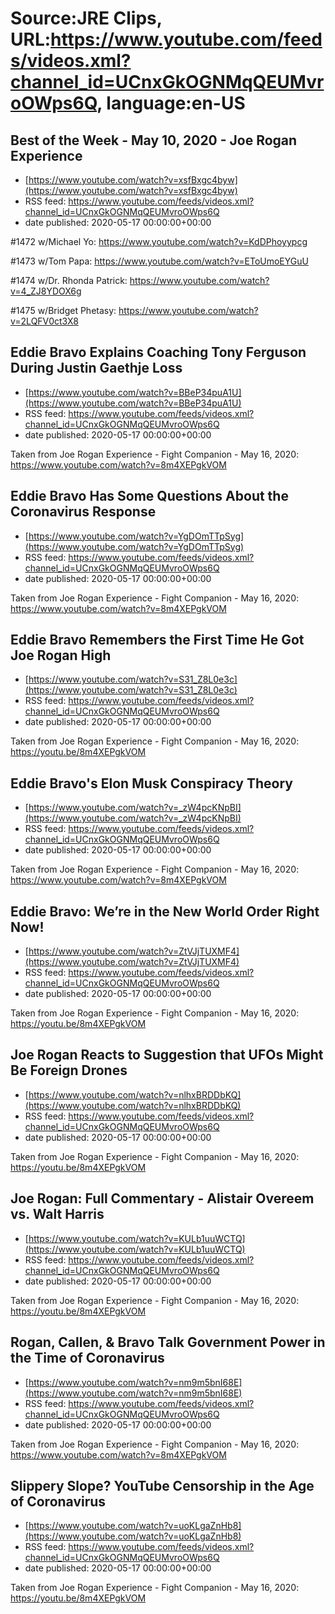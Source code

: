 # Source:JRE Clips, URL:https://www.youtube.com/feeds/videos.xml?channel_id=UCnxGkOGNMqQEUMvroOWps6Q, language:en-US

## Best of the Week - May 10, 2020 - Joe Rogan Experience
 - [https://www.youtube.com/watch?v=xsfBxgc4byw](https://www.youtube.com/watch?v=xsfBxgc4byw)
 - RSS feed: https://www.youtube.com/feeds/videos.xml?channel_id=UCnxGkOGNMqQEUMvroOWps6Q
 - date published: 2020-05-17 00:00:00+00:00

#1472 w/Michael Yo:
https://www.youtube.com/watch?v=KdDPhoyypcg

#1473 w/Tom Papa:
https://www.youtube.com/watch?v=EToUmoEYGuU

#1474 w/Dr. Rhonda Patrick:
https://www.youtube.com/watch?v=4_ZJ8YDOX6g

#1475 w/Bridget Phetasy:
https://www.youtube.com/watch?v=2LQFV0ct3X8

## Eddie Bravo Explains Coaching Tony Ferguson During Justin Gaethje Loss
 - [https://www.youtube.com/watch?v=BBeP34puA1U](https://www.youtube.com/watch?v=BBeP34puA1U)
 - RSS feed: https://www.youtube.com/feeds/videos.xml?channel_id=UCnxGkOGNMqQEUMvroOWps6Q
 - date published: 2020-05-17 00:00:00+00:00

Taken from Joe Rogan Experience - Fight Companion - May 16, 2020: 
https://www.youtube.com/watch?v=8m4XEPgkVOM

## Eddie Bravo Has Some Questions About the Coronavirus Response
 - [https://www.youtube.com/watch?v=YgDOmTTpSyg](https://www.youtube.com/watch?v=YgDOmTTpSyg)
 - RSS feed: https://www.youtube.com/feeds/videos.xml?channel_id=UCnxGkOGNMqQEUMvroOWps6Q
 - date published: 2020-05-17 00:00:00+00:00

Taken from Joe Rogan Experience - Fight Companion - May 16, 2020: 
https://www.youtube.com/watch?v=8m4XEPgkVOM

## Eddie Bravo Remembers the First Time He Got Joe Rogan High
 - [https://www.youtube.com/watch?v=S31_Z8L0e3c](https://www.youtube.com/watch?v=S31_Z8L0e3c)
 - RSS feed: https://www.youtube.com/feeds/videos.xml?channel_id=UCnxGkOGNMqQEUMvroOWps6Q
 - date published: 2020-05-17 00:00:00+00:00

Taken from Joe Rogan Experience - Fight Companion - May 16, 2020: https://youtu.be/8m4XEPgkVOM

## Eddie Bravo's Elon Musk Conspiracy Theory
 - [https://www.youtube.com/watch?v=_zW4pcKNpBI](https://www.youtube.com/watch?v=_zW4pcKNpBI)
 - RSS feed: https://www.youtube.com/feeds/videos.xml?channel_id=UCnxGkOGNMqQEUMvroOWps6Q
 - date published: 2020-05-17 00:00:00+00:00

Taken from Joe Rogan Experience - Fight Companion - May 16, 2020: 
https://www.youtube.com/watch?v=8m4XEPgkVOM

## Eddie Bravo: We’re in the New World Order Right Now!
 - [https://www.youtube.com/watch?v=ZtVJjTUXMF4](https://www.youtube.com/watch?v=ZtVJjTUXMF4)
 - RSS feed: https://www.youtube.com/feeds/videos.xml?channel_id=UCnxGkOGNMqQEUMvroOWps6Q
 - date published: 2020-05-17 00:00:00+00:00

Taken from Joe Rogan Experience - Fight Companion - May 16, 2020: https://youtu.be/8m4XEPgkVOM

## Joe Rogan Reacts to Suggestion that UFOs Might Be Foreign Drones
 - [https://www.youtube.com/watch?v=nlhxBRDDbKQ](https://www.youtube.com/watch?v=nlhxBRDDbKQ)
 - RSS feed: https://www.youtube.com/feeds/videos.xml?channel_id=UCnxGkOGNMqQEUMvroOWps6Q
 - date published: 2020-05-17 00:00:00+00:00

Taken from Joe Rogan Experience - Fight Companion - May 16, 2020: https://youtu.be/8m4XEPgkVOM

## Joe Rogan: Full Commentary - Alistair Overeem vs. Walt Harris
 - [https://www.youtube.com/watch?v=KULb1uuWCTQ](https://www.youtube.com/watch?v=KULb1uuWCTQ)
 - RSS feed: https://www.youtube.com/feeds/videos.xml?channel_id=UCnxGkOGNMqQEUMvroOWps6Q
 - date published: 2020-05-17 00:00:00+00:00

Taken from Joe Rogan Experience - Fight Companion - May 16, 2020: https://youtu.be/8m4XEPgkVOM

## Rogan, Callen, & Bravo Talk Government Power in the Time of Coronavirus
 - [https://www.youtube.com/watch?v=nm9m5bnI68E](https://www.youtube.com/watch?v=nm9m5bnI68E)
 - RSS feed: https://www.youtube.com/feeds/videos.xml?channel_id=UCnxGkOGNMqQEUMvroOWps6Q
 - date published: 2020-05-17 00:00:00+00:00

Taken from Joe Rogan Experience - Fight Companion - May 16, 2020: 
https://www.youtube.com/watch?v=8m4XEPgkVOM

## Slippery Slope? YouTube Censorship in the Age of Coronavirus
 - [https://www.youtube.com/watch?v=uoKLgaZnHb8](https://www.youtube.com/watch?v=uoKLgaZnHb8)
 - RSS feed: https://www.youtube.com/feeds/videos.xml?channel_id=UCnxGkOGNMqQEUMvroOWps6Q
 - date published: 2020-05-17 00:00:00+00:00

Taken from Joe Rogan Experience - Fight Companion - May 16, 2020: https://youtu.be/8m4XEPgkVOM

